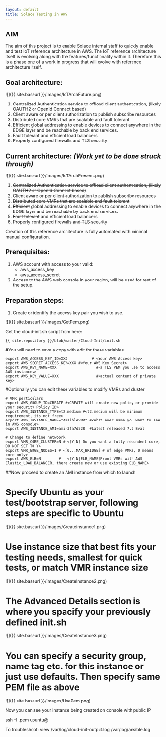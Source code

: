 ```yaml
---
layout: default
title: Solace Testing in AWS
---
```


## AIM
The aim of this project is to enable Solace internal staff to quickly enable and test IoT reference architecture in AWS.
The IoT reference architecture itself is evolving along with the features/functionality within it.  Therefore this is a phase one of a work in progress that will evolve with reference architecture itself.

## Goal architecture:
![]({{ site.baseurl }}/images/IoTArchFuture.png)

1.	Centralized Authentication service to offload client authentication, (likely OAUTH2 or OpenId Connect based)
2.	Client aware or per client authorization to publish subscribe resources
3.	Distributed core VMRs that are scalable and fault tolerant
4.	Efficient global addressing to enable devices to connect anywhere in the EDGE layer and be reachable by back end services.
5.	Fault tolerant and efficient load balancers
6.	Properly configured firewalls and TLS security

## Current architecture: *(Work yet to be done struck through)*
![]({{ site.baseurl }}/images/IoTArchPresent.png)

1.  ~~Centralized Authentication service to offload client authentication, (likely OAUTH2 or OpenId Connect based)~~
2.	~~Client aware or per client authorization to publish subscribe resources~~
3.	~~Distributed core VMRs that are scalable and fault tolerant~~
4.	~~Efficient~~ global addressing to enable devices to connect anywhere in the EDGE layer and be reachable by back end services.
5.	~~Fault tolerant~~ and efficient load balancers
6.	Properly configured firewalls ~~and TLS security~~

Creation of this reference architecture is fully automated with minimal manual configuration.

## Prerequisites:
1.	AWS account with access to your valid:
    *	aws_access_key
    *	aws_access_secret
2.	Access to the AWS web console in your region, will be used for rest of the setup.

## Preparation steps:
1.  Create or identify the access key pair you wish to use.

![]({{ site.baseurl }}/images/GetPem.png)

Get the cloud-init.sh script from here:

    {{ site.repository }}/blob/master/Cloud-Init/init.sh

#You will need to save a copy with edit for these variables

```
export AWS_ACCESS_KEY_ID=XXX           # <Your AWS Access key>
export AWS_SECRET_ACCESS_KEY=XXX #<Your AWS Key Secret>
export AWS_KEY_NAME=XXX                  #<a TLS PEM you use to access AWS instances>
export AWS_KEY_VALUE=XXX                 #<actual content of private key>
```

#Optionally you can edit these variables to modify VMRs and cluster

```
# VMR perticulars
export AWS_GROUP_ID=CREATE #<CREATE will create new policy or provide your security Policy ID>
export AWS_INSTANCE_TYPE=t2.medium #<t2.medium will be minimum requirement, its not free>
export AWS_INSTANCE_NAME="AnsibleVMR" #<What ever name you want to see in AWS console>
export AWS_INSTANCE_AMI=ami-3fa7d528  #Latest released 7.2 Eval

# Change to define netwoork
export VMR_CORE_CLUSTER=N # <[Y|N] Do you want a fully redundent core, DO NOT SET TO Y>
export VMR_EDGE_NODES=1 # <[0...MAX_BRIDGE] # of edge VMRs, 0 means core only>
export AWS_ELB=N        #   <[Y|N|ELB_NAME]Front VMRs with AWS Elastic_LOAD_BALANCER, there create new or use existing ELB_NAME>
```

##Now proceed to create an AMI instance from which to launch 
# Specify Ubuntu as your test/bootstrap server, following steps are specific to Ubuntu
![]({{ site.baseurl }}/images/CreateInstance1.png)

# Use instance size that best fits your testing needs, smallest for quick tests, or match VMR instance size
![]({{ site.baseurl }}/images/CreateInstance2.png)

# The Advanced Details section is where you spacify your previously defined init.sh
![]({{ site.baseurl }}/images/CreateInstance3.png)

# You can specify a security group, name tag etc. for this instance or just use defaults. Then specify same PEM file as above
![]({{ site.baseurl }}/images/UsePem.png)

 Now you can see your instance being created on console with public IP

ssh –I <yourCert>.pem ubuntu@<yourExternalIP>

To troubleshoot:
view   /var/log/cloud-init-output.log
           /var/log/ansible.log
